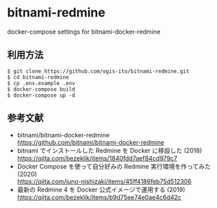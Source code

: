 # bitnami-redmine
docker-compose settings for bitnami-docker-redmine

## 利用方法

    $ git clone https://github.com/ogis-ito/bitnami-redmine.git
    $ cd bitnami-redmine
    $ cp .env.example .env
    $ docker-compose build
    $ docker-compose up -d

## 参考文献

* bitnami/bitnami-docker-redmine  
  https://github.com/bitnami/bitnami-docker-redmine
* bitnami でインストールした Redmine を Docker に移設した (2018)  
  https://qiita.com/bezeklik/items/1840fdd7aef84cd979c7
* Docker Compose を使って自分好みの Redmine 実行環境を作ってみた (2020)  
  https://qiita.com/juno-nishizaki/items/45ff4186feb75d512306
* 最新の Redmine 4 を Docker 公式イメージで運用する (2019)  
  https://qiita.com/bezeklik/items/b9d75ee74e0ae4c6d42c

